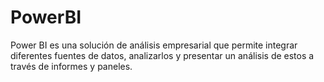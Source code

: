 # PowerBI
Power BI es una solución de análisis empresarial  que permite integrar  diferentes fuentes de datos, analizarlos y presentar un análisis de estos a través de informes y paneles. 
